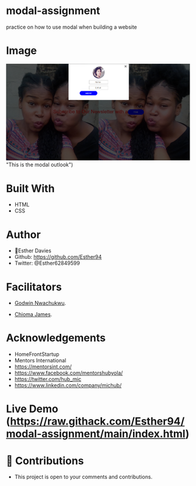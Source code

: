 # modal-assignment
practice on  how to use modal when building a  website

## 
# Image
![welcome interface.](images/modalshot.PNG) "This is the modal outlook")

# Built With
* HTML
* CSS

# Author
* 👩Esther Davies
* Github: https://github.com/Esther94
* Twitter: @Esther62849599

# Facilitators
* [Godwin Nwachukwu](https://github.com/Gnwin).

* [Chioma James](https://github.com/Chiomy).

# Acknowledgements
* HomeFrontStartup
* Mentors International
* https://mentorsint.com/
* https://www.facebook.com/mentorshubyola/
* https://twitter.com/hub_mic
* https://www.linkedin.com/company/michub/

# Live Demo (https://raw.githack.com/Esther94/modal-assignment/main/index.html)

# 🤝 Contributions
* This project is open to your comments and contributions.
